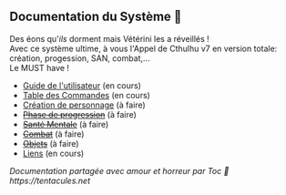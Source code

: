 ## Documentation du Système :squid:

Des éons qu'_ils_ dorment mais Vétérini les a réveillés !\
Avec ce système ultime, à vous l'Appel de Cthulhu v7 en version totale: création, progession, SAN, combat,...\
Le MUST have !

* [Guide de l'utilisateur](./users-guide.md) (en cours)
* [Table des Commandes](./commands_cheat_sheet.md) (en cours)
* [Création de personnage](./character_creation.md) (à faire)
* ~~[Phase de progression](./chardev.md)~~ (à faire)
* ~~[Santé Mentale](./sanity.md)~~ (à faire)
* ~~[Combat](./combat.md)~~ (à faire)
* ~~[Objets](./items.md)~~ (à faire)
* [Liens](./links.md) (en cours)

_Documentation partagée avec amour et horreur par Toc :squid: https://tentacules.net_
